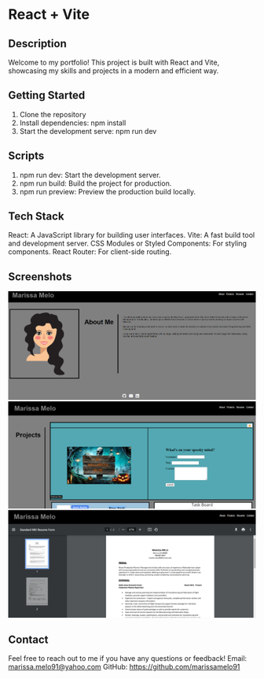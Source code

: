 # React + Vite

## Description
Welcome to my portfolio! This project is built with React and Vite, showcasing my skills and projects in a modern and efficient way.

## Getting Started
1. Clone the repository
2. Install dependencies: npm install
3. Start the development serve: npm run dev

## Scripts
1. npm run dev: Start the development server.
2. npm run build: Build the project for production.
3. npm run preview: Preview the production build locally.

## Tech Stack
React: A JavaScript library for building user interfaces.
Vite: A fast build tool and development server.
CSS Modules or Styled Components: For styling components.
React Router: For client-side routing.

## Screenshots
![screen shot](./public/Aboutme.png)
![screen shot](./public/Projects.png)
![screen shot](./public/Resume.png)

## Contact
Feel free to reach out to me if you have any questions or feedback!
Email: marissa.melo91@yahoo.com
GitHub: https://github.com/marissamelo91


